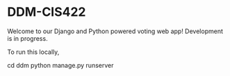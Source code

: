 DDM-CIS422
==========

Welcome to our Django and Python powered voting web app! Development is in progress.

To run this locally,

cd ddm
python manage.py runserver